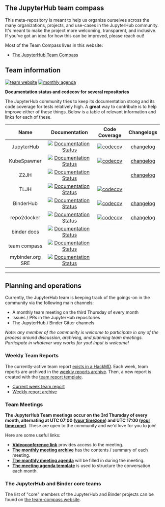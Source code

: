 ## The JupyterHub team compass

This meta-repository is meant to help us organize ourselves across the many organizations,
projects, and use-cases in the JupyterHub community. It's meant to make the project more
welcoming, transparent, and inclusive. If you've got an idea for how this can be improved,
please reach out!

Most of the Team Compass lives in this website:

* [The JupyterHub Team Compass](http://jupyterhub-team-compass.readthedocs.io/)


## Team information

[![team website](https://img.shields.io/badge/team-website-orange.svg)](https://jupyterhub-team-compass.readthedocs.io/en/latest/)
[![monthly agenda](https://img.shields.io/badge/agenda-this%20month-blue.svg)](https://hackmd.io/u2ghJJUCRWK-zRidCFid_Q?view)

**Documentation status and codecov for several repositories**

The JupyterHub community tries to keep its documentation strong and its code coverage for tests relatively high. A **great** way
to contribute is to help improve either of these things. Below is a table of relevant information
and links for each of these.

|Name | Documentation | Code Coverage | Changelogs
| :---: | :---: | :---: | :---:
JupyterHub   |[![Documentation Status](https://readthedocs.org/projects/jupyterhub/badge/?version=latest)](https://jupyterhub.readthedocs.org/en/latest/?badge=latest)   | [![codecov](https://codecov.io/gh/jupyterhub/jupyterhub/branch/master/graph/badge.svg)](https://codecov.io/gh/jupyterhub/jupyterhub) |[changelog](https://github.com/jupyterhub/jupyterhub/blob/master/docs/source/changelog.md)
KubeSpawner | [![Documentation Status](http://readthedocs.org/projects/jupyterhub-kubespawner/badge/?version=latest)](https://jupyterhub-kubespawner.readthedocs.io/en/latest/?badge=latest) | [![codecov](https://codecov.io/gh/jupyterhub/kubespawner/branch/master/graph/badge.svg)](https://codecov.io/gh/jupyterhub/kubespawner) | [changelog](https://jupyterhub-kubespawner.readthedocs.io/en/latest/changelog.html)
Z2JH   |[![Documentation Status](https://readthedocs.org/projects/zero-to-jupyterhub/badge/?version=latest)](https://zero-to-jupyterhub.readthedocs.org/en/latest/?badge=latest)   |  |[changelog](https://github.com/jupyterhub/zero-to-jupyterhub-k8s/blob/master/CHANGELOG.md)
TLJH   | [![Documentation Status](https://readthedocs.org/projects/the-littlest-jupyterhub/badge/?version=latest)](https://the-littlest-jupyterhub.readthedocs.org/en/latest/?badge=latest)  | [![codecov](https://codecov.io/gh/jupyterhub/the-littlest-jupyterhub/branch/master/graph/badge.svg)](https://codecov.io/gh/jupyterhub/the-littlest-jupyterhub)  |
 BinderHub  | [![Documentation Status](https://readthedocs.org/projects/binderhub/badge/?version=latest)](https://binderhub.readthedocs.org/en/latest/?badge=latest)  | [![codecov](https://codecov.io/gh/jupyterhub/binderhub/branch/master/graph/badge.svg)](https://codecov.io/gh/jupyterhub/binderhub)  | [changelog](https://github.com/jupyterhub/binderhub/blob/master/CHANGES.md)
 repo2docker  |  [![Documentation Status](https://readthedocs.org/projects/repo2docker/badge/?version=latest)](https://repo2docker.readthedocs.org/en/latest/?badge=latest) | [![codecov](https://codecov.io/gh/jupyter/repo2docker/branch/master/graph/badge.svg)](https://codecov.io/gh/jupyter/repo2docker) | [changelog](https://repo2docker.readthedocs.io/en/latest/changelog.html)
 binder docs | [![Documentation Status](https://readthedocs.org/projects/mybinder/badge/?version=latest)](https://mybinder.readthedocs.org/en/latest/?badge=latest)  |   |
 team compass | [![Documentation Status](http://readthedocs.org/projects/jupyterhub-team-compass/badge/?version=latest)](http://jupyterhub-team-compass.readthedocs.io/en/latest/?badge=latest) |  |
mybinder.org SRE |  [![Documentation Status](http://readthedocs.org/projects/mybinder-sre/badge/?version=latest)](https://mybinder-sre.readthedocs.io/en/latest/?badge=latest) |  |



---

## Planning and operations

Currently, the JupyterHub team is keeping track of the goings-on in the community
via the following main channels:

* A monthly team meeting on the third Thursday of every month
* Issues / PRs in the JupyterHub repositories
* The JupyterHub / Binder Gitter channels

*Note: any member of the community is welcome to participate in any of the process around discussion, archiving, and planning team meetings. Participate in whatever way works for you! Input is welcome!*

### Weekly Team Reports

The currently-active team report [exists in a HackMD](https://hackmd.io/MYNgpgHATAZgrAIwLQAYCMwAsTNhRJAThBQGYkoATEw0gQxgkroHYg==?view). Each week, team reports
are archived in the [weekly reports archive](http://jupyterhub-team-compass.readthedocs.io/en/latest/weekly-reports/weekly_report_index.html). Then, a new report is created with the [team report template](http://jupyterhub-team-compass.readthedocs.io/en/latest/weekly-reports/team-meeting.html).

* [Current week team report](https://hackmd.io/MYNgpgHATAZgrAIwLQAYCMwAsTNhRJAThBQGYkoATEw0gQxgkroHYg==?view)
* [Weekly report archive](https://github.com/jupyterhub/team-compass/tree/master/docs/weekly-reports)


### Team Meetings

**The JupyterHub Team meetings occur on the 3rd Thursday of every month,
alternating at UTC 07:00 ([your timezone](http://arewemeetingyet.com/UTC/2019-08-15/07:00/q/Binder%20and%20JupyterHub%20team%20meeting))
and UTC 17:00 ([your timezone](http://arewemeetingyet.com/UTC/2019-07-18/17:00/q/Binder%20and%20JupyterHub%20team%20meeting))**.
These are open to the community and we'd love for you to join!

Here are some useful links:

* [**Videoconference link**](https://calpoly.zoom.us/my/jupyter) provides access to the meeting.
* [**The monthly meeting archive**](http://jupyterhub-team-compass.readthedocs.io/en/latest/monthly-meeting/monthly_report_index.html) has the contents / summary of each meeting.
* [**The monthly meeting agenda**](https://hackmd.io/u2ghJJUCRWK-zRidCFid_Q?view) will be filled in during the meeting.
* [**The meeting agenda template**](https://hackmd.io/yLEoYgH8TcelS_EaXKJ6Hg?both) is used to structure the conversation each month.

### The JupyterHub and Binder core teams

The list of "core" members of the JupyterHub and Binder projects can be found on
[the team-compass website](https://jupyterhub-team-compass.readthedocs.io/en/latest/team.html).
